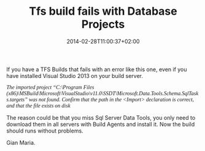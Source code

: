 ﻿---
title: "Tfs build fails with Database Projects"
description: ""
date: 2014-02-28T11:00:37+02:00
draft: false
tags: [TFS Build]
categories: [Team Foundation Server]
---
If you have a TFS Builds that fails with an error like this one, even if you have installed Visual Studio 2013 on your build server.

*<font face="Consolas">The imported project &#8220;C:\Program Files (x86)\MSBuild\Microsoft\VisualStudio\v11.0\SSDT\Microsoft.Data.Tools.Schema.SqlTasks.targets&#8221; was not found. Confirm that the path in the &lt;Import&gt; declaration is correct, and that the file exists on disk</font>*

The reason could be that you miss Sql Server Data Tools, you only need to download them in all servers with Build Agents and install it. Now the build should runs without problems.

Gian Maria.
